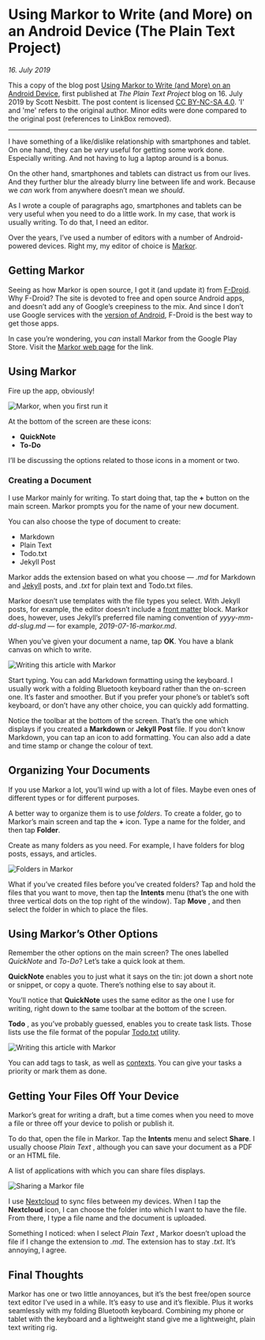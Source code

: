 # Using Markor to Write (and More) on an Android Device (The Plain Text Project)
_16. July 2019_

This a copy of the blog post [Using Markor to Write (and More) on an Android Device](https://plaintextproject.online/2019/07/16/markor.html), first published at _The Plain Text Project_ blog on 16. July 2019 by Scott Nesbitt. The post content is licensed [CC BY-NC-SA 4.0](https://creativecommons.org/licenses/by-nc-sa/4.0/). 'I' and 'me' refers to the original author. Minor edits were done compared to the original post (references to LinkBox removed).

---

I have something of a like/dislike relationship with smartphones and tablet.
On one hand, they can be _very_ useful for getting some work done. Especially
writing. And not having to lug a laptop around is a bonus.

On the other hand, smartphones and tablets can distract us from our lives. And
they further blur the already blurry line between life and work. Because we
_can_ work from anywhere doesn’t mean we _should_.

As I wrote a couple of paragraphs ago, smartphones and tablets can be very
useful when you need to do a little work. In my case, that work is usually
writing. To do that, I need an editor.

Over the years, I’ve used a number of editors with a number of Android-powered
devices. Right my, my editor of choice is
[Markor](https://github.com/gsantner/markor).


## Getting Markor

Seeing as how Markor is open source, I got it (and update it) from
[F-Droid](https://f-droid.org). Why F-Droid? The site is devoted to free and
open source Android apps, and doesn’t add any of Google’s creepiness to the
mix. And since I don’t use Google services with the [version of
Android](https://lineageos.org), F-Droid is the best way to get those apps.

In case you’re wondering, you _can_ install Markor from the Google Play Store.
Visit the [Markor web page](https://github.com/gsantner/markor) for the link.

## Using Markor

Fire up the app, obviously!

![Markor, when you first run it](https://plaintextproject.online/images/markor/markor-main-screen.png)

At the bottom of the screen are these icons:

  * **QuickNote**
  * **To-Do**

I’ll be discussing the options related to those icons in a moment or two.

### Creating a Document

I use Markor mainly for writing. To start doing that, tap the **+** button on
the main screen. Markor prompts you for the name of your new document.

You can also choose the type of document to create:

  * Markdown
  * Plain Text
  * Todo.txt
  * Jekyll Post

Markor adds the extension based on what you choose — _.md_ for Markdown and
[Jekyll](https://plaintextproject.online/2018/10/03/jekyll.html) posts, and
_.txt_ for plain text and Todo.txt files.

Markor doesn’t use templates with the file types you select. With Jekyll
posts, for example, the editor doesn’t include a [front matter](https://jekyllrb.com/docs/front-matter/) block. Markor does, however,
uses Jekyll’s preferred file naming convention of _yyyy-mm-dd-slug.md_ — for
example, _2019-07-16-markor.md_.

When you’ve given your document a name, tap **OK**. You have a blank canvas on
which to write.

![Writing this article with Markor](https://plaintextproject.online/images/markor/writing-with-markor.png)

Start typing. You can add Markdown formatting using the keyboard. I usually
work with a folding Bluetooth keyboard rather than the on-screen one. It’s
faster and smoother. But if you prefer your phone’s or tablet’s soft keyboard,
or don’t have any other choice, you can quickly add formatting.

Notice the toolbar at the bottom of the screen. That’s the one which displays
if you created a **Markdown** or **Jekyll Post** file. If you don’t know
Markdown, you can tap an icon to add formatting. You can also add a date and
time stamp or change the colour of text.

## Organizing Your Documents

If you use Markor a lot, you’ll wind up with a lot of files. Maybe even ones
of different types or for different purposes.

A better way to organize them is to use _folders_. To create a folder, go to
Markor’s main screen and tap the **+** icon. Type a name for the folder, and
then tap **Folder**.

Create as many folders as you need. For example, I have folders for blog
posts, essays, and articles.

![Folders in Markor](https://plaintextproject.online/images/markor/markor-folders.png)

What if you’ve created files before you’ve created folders? Tap and hold the
files that you want to move, then tap the **Intents** menu (that’s the one
with three vertical dots on the top right of the window). Tap **Move** , and
then select the folder in which to place the files.

## Using Markor’s Other Options

Remember the other options on the main screen? The ones labelled _QuickNote_ and _To-Do_? Let’s take a quick look at them.

**QuickNote** enables you to just what it says on the tin: jot down a short
note or snippet, or copy a quote. There’s nothing else to say about it.

You’ll notice that **QuickNote** uses the same editor as the
one I use for writing, right down to the same toolbar at the bottom of the
screen.

**Todo** , as you’ve probably guessed, enables you to create task lists. Those
lists use the file format of the popular [Todo.txt](http://todotxt.org/)
utility.

![Writing this article with Markor](https://plaintextproject.online/images/markor/markor-todo.png)

You can add tags to task, as well as [contexts](http://tools-for-thought.com/2008/10/31/using-contexts-to-simplify-list-management/). 
You can give your tasks a priority or mark them as done.

## Getting Your Files Off Your Device

Markor’s great for writing a draft, but a time comes when you need to move a
file or three off your device to polish or publish it.

To do that, open the file in Markor. Tap the **Intents** menu and select
**Share**. I usually choose _Plain Text_ , although you can save your document
as a PDF or an HTML file.

A list of applications with which you can share files displays.

![Sharing a Markor file](https://plaintextproject.online/images/markor/markor-share.png)

I use [Nextcloud](https://nextcloud.com) to sync files between my devices.
When I tap the **Nextcloud** icon, I can choose the folder into which I want
to have the file. From there, I type a file name and the document is uploaded.

Something I noticed: when I select _Plain Text_ , Markor doesn’t upload the
file if I change the extension to _.md_. The extension has to stay _.txt_.
It’s annoying, I agree.

## Final Thoughts

Markor has one or two little annoyances, but it’s the best free/open source
text editor I’ve used in a while. It’s easy to use and it’s flexible. Plus it
works seamlessly with my folding Bluetooth keyboard. Combining my phone or
tablet with the keyboard and a lightweight stand give me a lightweight, plain
text writing rig.

